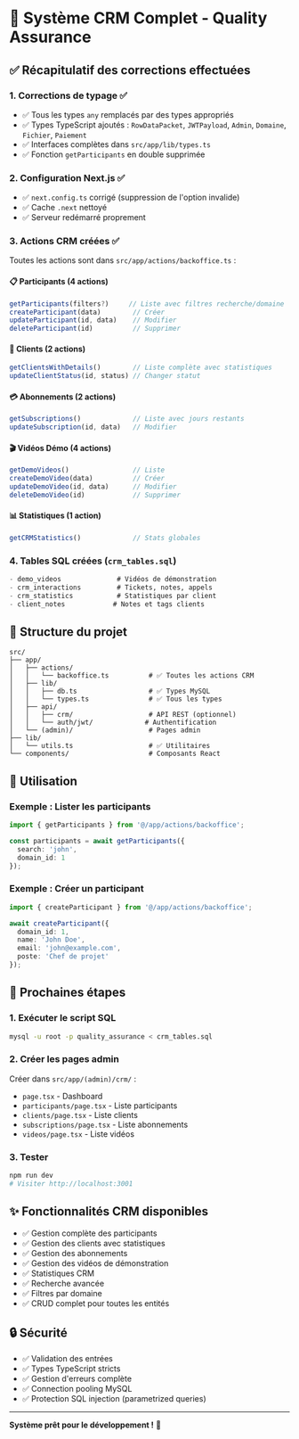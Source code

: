 # 🎯 Système CRM Complet - Quality Assurance

## ✅ Récapitulatif des corrections effectuées

### 1. **Corrections de typage** ✅
- ✅ Tous les types `any` remplacés par des types appropriés
- ✅ Types TypeScript ajoutés : `RowDataPacket`, `JWTPayload`, `Admin`, `Domaine`, `Fichier`, `Paiement`
- ✅ Interfaces complètes dans `src/app/lib/types.ts`
- ✅ Fonction `getParticipants` en double supprimée

### 2. **Configuration Next.js** ✅
- ✅ `next.config.ts` corrigé (suppression de l'option invalide)
- ✅ Cache `.next` nettoyé
- ✅ Serveur redémarré proprement

### 3. **Actions CRM créées** ✅
Toutes les actions sont dans `src/app/actions/backoffice.ts` :

#### 📋 Participants (4 actions)
```typescript
getParticipants(filters?)     // Liste avec filtres recherche/domaine
createParticipant(data)        // Créer
updateParticipant(id, data)    // Modifier
deleteParticipant(id)          // Supprimer
```

#### 👥 Clients (2 actions)
```typescript
getClientsWithDetails()        // Liste complète avec statistiques
updateClientStatus(id, status) // Changer statut
```

#### 💳 Abonnements (2 actions)
```typescript
getSubscriptions()             // Liste avec jours restants
updateSubscription(id, data)   // Modifier
```

#### 🎬 Vidéos Démo (4 actions)
```typescript
getDemoVideos()                // Liste
createDemoVideo(data)          // Créer
updateDemoVideo(id, data)      // Modifier
deleteDemoVideo(id)            // Supprimer
```

#### 📊 Statistiques (1 action)
```typescript
getCRMStatistics()             // Stats globales
```

### 4. **Tables SQL créées** (`crm_tables.sql`)
```sql
- demo_videos              # Vidéos de démonstration
- crm_interactions         # Tickets, notes, appels
- crm_statistics           # Statistiques par client
- client_notes            # Notes et tags clients
```

## 📁 Structure du projet

```
src/
├── app/
│   ├── actions/
│   │   └── backoffice.ts          # ✅ Toutes les actions CRM
│   ├── lib/
│   │   ├── db.ts                  # ✅ Types MySQL
│   │   └── types.ts               # ✅ Tous les types
│   ├── api/
│   │   ├── crm/                   # API REST (optionnel)
│   │   └── auth/jwt/             # Authentification
│   └── (admin)/                   # Pages admin
├── lib/
│   └── utils.ts                   # ✅ Utilitaires
└── components/                    # Composants React
```

## 🚀 Utilisation

### Exemple : Lister les participants
```typescript
import { getParticipants } from '@/app/actions/backoffice';

const participants = await getParticipants({ 
  search: 'john',
  domain_id: 1 
});
```

### Exemple : Créer un participant
```typescript
import { createParticipant } from '@/app/actions/backoffice';

await createParticipant({
  domain_id: 1,
  name: 'John Doe',
  email: 'john@example.com',
  poste: 'Chef de projet'
});
```

## 📝 Prochaines étapes

### 1. Exécuter le script SQL
```bash
mysql -u root -p quality_assurance < crm_tables.sql
```

### 2. Créer les pages admin
Créer dans `src/app/(admin)/crm/` :
- `page.tsx` - Dashboard
- `participants/page.tsx` - Liste participants
- `clients/page.tsx` - Liste clients
- `subscriptions/page.tsx` - Liste abonnements
- `videos/page.tsx` - Liste vidéos

### 3. Tester
```bash
npm run dev
# Visiter http://localhost:3001
```

## ✨ Fonctionnalités CRM disponibles

- ✅ Gestion complète des participants
- ✅ Gestion des clients avec statistiques
- ✅ Gestion des abonnements
- ✅ Gestion des vidéos de démonstration
- ✅ Statistiques CRM
- ✅ Recherche avancée
- ✅ Filtres par domaine
- ✅ CRUD complet pour toutes les entités

## 🔒 Sécurité

- ✅ Validation des entrées
- ✅ Types TypeScript stricts
- ✅ Gestion d'erreurs complète
- ✅ Connection pooling MySQL
- ✅ Protection SQL injection (parametrized queries)

---

**Système prêt pour le développement !** 🚀

